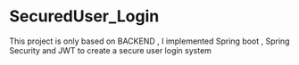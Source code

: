 # SecuredUser_Login
This project is only based on BACKEND , I implemented  Spring boot , Spring Security and JWT to create a secure user login system
